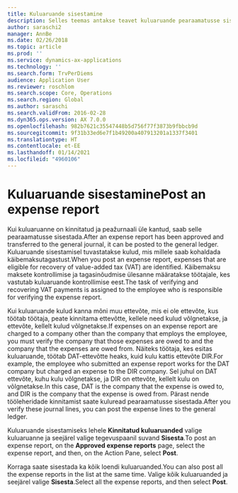 ```yaml
---
title: Kuluaruande sisestamine
description: Selles teemas antakse teavet kuluaruande pearaamatusse sisestamise kohta.
author: saraschi2
manager: AnnBe
ms.date: 02/26/2018
ms.topic: article
ms.prod: ''
ms.service: dynamics-ax-applications
ms.technology: ''
ms.search.form: TrvPerDiems
audience: Application User
ms.reviewer: roschlom
ms.search.scope: Core, Operations
ms.search.region: Global
ms.author: saraschi
ms.search.validFrom: 2016-02-28
ms.dyn365.ops.version: AX 7.0.0
ms.openlocfilehash: 982b7621c35547448b5d756f77f3873b9fbbcb9d
ms.sourcegitcommit: 9f31b33ed6e7f1b49200a407913201a1337f3401
ms.translationtype: HT
ms.contentlocale: et-EE
ms.lasthandoff: 01/14/2021
ms.locfileid: "4960106"
---
```

# <a name="post-an-expense-report"></a><span data-ttu-id="79d16-103">Kuluaruande sisestamine</span><span class="sxs-lookup"><span data-stu-id="79d16-103">Post an expense report</span></span>

<span data-ttu-id="79d16-104">Kui kuluaruanne on kinnitatud ja peažurnaali üle kantud, saab selle pearaamatusse sisestada.</span><span class="sxs-lookup"><span data-stu-id="79d16-104">After an expense report has been approved and transferred to the general journal, it can be posted to the general ledger.</span></span> <span data-ttu-id="79d16-105">Kuluaruande sisestamisel tuvastatakse kulud, mis millele saab kohaldada käibemaksutagastust.</span><span class="sxs-lookup"><span data-stu-id="79d16-105">When you post an expense report, expenses that are eligible for recovery of value-added tax (VAT) are identified.</span></span> <span data-ttu-id="79d16-106">Käibemaksu maksete kontrollimise ja tagasinõudmise ülesanne määratakse töötajale, kes vastutab kuluaruande kontrollimise eest.</span><span class="sxs-lookup"><span data-stu-id="79d16-106">The task of verifying and recovering VAT payments is assigned to the employee who is responsible for verifying the expense report.</span></span>

<span data-ttu-id="79d16-107">Kui kuluaruande kulud kanna mõni muu ettevõte, mis ei ole ettevõte, kus töötab töötaja, peate kinnitama ettevõtte, kellele need kulud võlgnetakse, ja ettevõte, kellelt kulud võlgnetakse.</span><span class="sxs-lookup"><span data-stu-id="79d16-107">If expenses on an expense report are charged to a company other than the company that employs the employee, you must verify the company that those expenses are owed to and the company that the expenses are owed from.</span></span> <span data-ttu-id="79d16-108">Näiteks töötaja, kes esitas kuluaruande, töötab DAT-ettevõtte heaks, kuid kulu kattis ettevõte DIR.</span><span class="sxs-lookup"><span data-stu-id="79d16-108">For example, the employee who submitted an expense report works for the DAT company but charged an expense to the DIR company.</span></span> <span data-ttu-id="79d16-109">Sel juhul on DAT ettevõte, kuhu kulu võlgnetakse, ja DIR on ettevõte, kellelt kulu on võlgnetakse.</span><span class="sxs-lookup"><span data-stu-id="79d16-109">In this case, DAT is the company that the expense is owed to, and DIR is the company that the expense is owed from.</span></span> <span data-ttu-id="79d16-110">Pärast nende tööleheridade kinnitamist saate kuluread pearaamatusse sisestada.</span><span class="sxs-lookup"><span data-stu-id="79d16-110">After you verify these journal lines, you can post the expense lines to the general ledger.</span></span>

<span data-ttu-id="79d16-111">Kuluaruande sisestamiseks lehele **Kinnitatud kuluaruanded** valige kuluaruanne ja seejärel valige tegevuspaanil suvand **Sisesta**.</span><span class="sxs-lookup"><span data-stu-id="79d16-111">To post an expense report, on the **Approved expense reports** page, select the expense report, and then, on the Action Pane, select **Post**.</span></span>

<span data-ttu-id="79d16-112">Korraga saate sisestada ka kõik loendi kuluaruanded.</span><span class="sxs-lookup"><span data-stu-id="79d16-112">You can also post all the expense reports in the list at the same time.</span></span> <span data-ttu-id="79d16-113">Valige kõik kuluaruanded ja seejärel valige **Sisesta**.</span><span class="sxs-lookup"><span data-stu-id="79d16-113">Select all the expense reports, and then select **Post**.</span></span>

